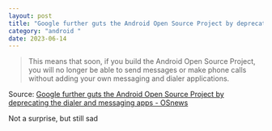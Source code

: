 ```yaml
---
layout: post
title: "Google further guts the Android Open Source Project by deprecating the dialer and messaging apps"
category: "android "
date: 2023-06-14
---
```


>This means that soon, if you build the Android Open Source Project, you will no longer be able to send messages or make phone calls without adding your own messaging and dialer applications. 

Source: [Google further guts the Android Open Source Project by deprecating the dialer and messaging apps - OSnews](https://www.osnews.com/story/136235/google-further-guts-the-android-open-source-project-by-deprecating-the-dialer-and-messaging-apps/)

Not a surprise, but still sad
